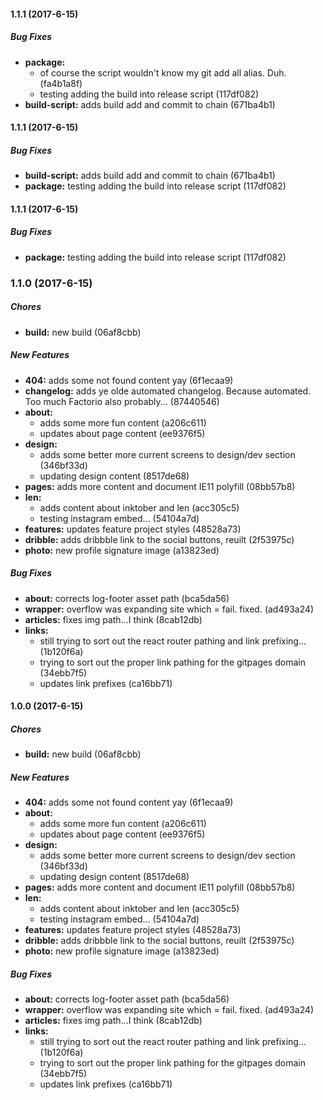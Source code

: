 #### 1.1.1 (2017-6-15)

##### Bug Fixes

* **package:**
  * of course the script wouldn't know my git add all alias. Duh. (fa4b1a8f)
  * testing adding the build into release script (117df082)
* **build-script:** adds build add and commit to chain (671ba4b1)

#### 1.1.1 (2017-6-15)

##### Bug Fixes

* **build-script:** adds build add and commit to chain (671ba4b1)
* **package:** testing adding the build into release script (117df082)

#### 1.1.1 (2017-6-15)

##### Bug Fixes

* **package:** testing adding the build into release script (117df082)

### 1.1.0 (2017-6-15)

##### Chores

* **build:** new build (06af8cbb)

##### New Features

* **404:** adds some not found content yay (6f1ecaa9)
* **changelog:** adds ye olde automated changelog. Because automated. Too much Factorio also probably... (87440546)
* **about:**
  * adds some more fun content (a206c611)
  * updates about page content (ee9376f5)
* **design:**
  * adds some better more current screens to design/dev section (346bf33d)
  * updating design content (8517de68)
* **pages:** adds more content and document IE11 polyfill (08bb57b8)
* **len:**
  * adds content about inktober and len (acc305c5)
  * testing instagram embed... (54104a7d)
* **features:** updates feature project styles (48528a73)
* **dribble:** adds dribbble link to the social buttons, reuilt (2f53975c)
* **photo:** new profile signature image (a13823ed)

##### Bug Fixes

* **about:** corrects log-footer asset path (bca5da56)
* **wrapper:** overflow was expanding site which = fail. fixed. (ad493a24)
* **articles:** fixes img path...I think (8cab12db)
* **links:**
  * still trying to sort out the react router pathing and link prefixing... (1b120f6a)
  * trying to sort out the proper link pathing for the gitpages domain (34ebb7f5)
  * updates link prefixes (ca16bb71)

#### 1.0.0 (2017-6-15)

##### Chores

* **build:** new build (06af8cbb)

##### New Features

* **404:** adds some not found content yay (6f1ecaa9)
* **about:**
  * adds some more fun content (a206c611)
  * updates about page content (ee9376f5)
* **design:**
  * adds some better more current screens to design/dev section (346bf33d)
  * updating design content (8517de68)
* **pages:** adds more content and document IE11 polyfill (08bb57b8)
* **len:**
  * adds content about inktober and len (acc305c5)
  * testing instagram embed... (54104a7d)
* **features:** updates feature project styles (48528a73)
* **dribble:** adds dribbble link to the social buttons, reuilt (2f53975c)
* **photo:** new profile signature image (a13823ed)

##### Bug Fixes

* **about:** corrects log-footer asset path (bca5da56)
* **wrapper:** overflow was expanding site which = fail. fixed. (ad493a24)
* **articles:** fixes img path...I think (8cab12db)
* **links:**
  * still trying to sort out the react router pathing and link prefixing... (1b120f6a)
  * trying to sort out the proper link pathing for the gitpages domain (34ebb7f5)
  * updates link prefixes (ca16bb71)

